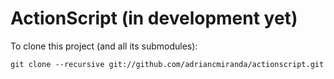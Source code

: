 ActionScript (in development yet)
=================================

To clone this project (and all its submodules):

    git clone --recursive git://github.com/adriancmiranda/actionscript.git
